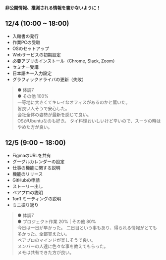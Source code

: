 **非公開情報、推測される情報を書かないように！**
## 12/4 (10:00 ~ 18:00)
* 入館書の発行
* 作業PCの受取
* OSのセットアップ
* Webサービスの初期設定
* 必要アプリのインストール（Chrome, Slack, Zoom）
* セミナー受講
* 日本語キー入力設定
* グラフィックドライバの更新（失敗）
> ● 体調7  
> ● その他 100%  
> 一等地に大きくてキレイなオフィスがあるのかと驚いた。  
> 皆良い人そうで安心した。  
> 会社全体の姿勢が最新を感じて良い。  
> OSがUbuntuなのも好き。
> タイ料理おいしいけど辛いので、スーツの時はやめた方が良い。
## 12/5 (9:00 ~ 18:00)
* FigmaのURLを共有
* グーグルカレンダーの設定
* 仕事の機能に関する説明
* 機能のリリース
* GitHubの申請
* ストーリー出し
* ペアプロの説明
* 1on1 ミーティングの説明
* ミニ振り返り
> ● 体調7  
> ● プロジェクト作業 20% | その他 80%  
> 今日は一日が早かった。
> 二日目という事もあり、得られる情報がとても多かった。全部覚えたい。  
> ペアプロのマインドが楽しそうで良い。  
> メンバーの人達に色々な事を教えてもらった。  
> メモは共有できた方が良い。

